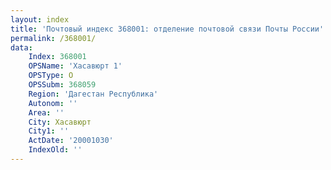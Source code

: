 ```yaml
---
layout: index
title: 'Почтовый индекс 368001: отделение почтовой связи Почты России'
permalink: /368001/
data:
    Index: 368001
    OPSName: 'Хасавюрт 1'
    OPSType: О
    OPSSubm: 368059
    Region: 'Дагестан Республика'
    Autonom: ''
    Area: ''
    City: Хасавюрт
    City1: ''
    ActDate: '20001030'
    IndexOld: ''
---
```

